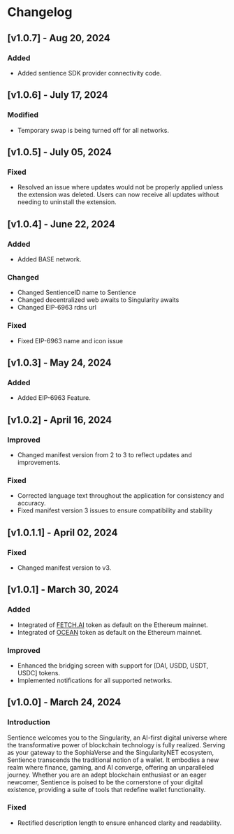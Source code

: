# Changelog


## [v1.0.7] - Aug 20, 2024

### Added
- Added sentience SDK provider connectivity code.


## [v1.0.6] - July 17, 2024

### Modified
- Temporary swap is being turned off for all networks.


## [v1.0.5] - July 05, 2024

### Fixed
- Resolved an issue where updates would not be properly applied unless the extension was deleted. Users can now receive all updates without needing to uninstall the extension.


## [v1.0.4] - June 22, 2024

### Added
- Added BASE network.

### Changed
- Changed SentienceID name to Sentience
- Changed decentralized web awaits to Singularity awaits
- Changed EIP-6963 rdns url
  
### Fixed
- Fixed EIP-6963 name and icon issue



## [v1.0.3] - May 24, 2024

### Added
- Added EIP-6963 Feature.
  


## [v1.0.2] - April 16, 2024

### Improved
- Changed manifest version from 2 to 3 to reflect updates and improvements.
  
### Fixed
- Corrected language text throughout the application for consistency and accuracy.
- Fixed manifest version 3 issues to ensure compatibility and stability


## [v1.0.1.1] - April 02, 2024

### Fixed
- Changed manifest version to v3.


## [v1.0.1] - March 30, 2024

### Added
- Integrated of [FETCH.AI](https://etherscan.io/token/0xaea46A60368A7bD060eec7DF8CBa43b7EF41Ad85) token as default on the Ethereum mainnet.
- Integrated of [OCEAN](https://etherscan.io/token/0x967da4048cD07aB37855c090aAF366e4ce1b9F48) token as default on the Ethereum mainnet.

### Improved
- Enhanced the bridging screen with support for [DAI, USDD, USDT, USDC] tokens.
- Implemented notifications for all supported networks.

## [v1.0.0] - March 24, 2024

### Introduction
Sentience welcomes you to the Singularity, an AI-first digital universe where the transformative power of blockchain technology is fully realized. Serving as your gateway to the SophiaVerse and the SingularityNET ecosystem, Sentience transcends the traditional notion of a wallet. It embodies a new realm where finance, gaming, and AI converge, offering an unparalleled journey. Whether you are an adept blockchain enthusiast or an eager newcomer, Sentience is poised to be the cornerstone of your digital existence, providing a suite of tools that redefine wallet functionality.

### Fixed
- Rectified description length to ensure enhanced clarity and readability.
